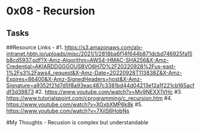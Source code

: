 # 0x08 - Recursion

## Tasks

##Resource Links - 
#1. https://s3.amazonaws.com/alx-intranet.hbtn.io/uploads/misc/2021/1/2818ba6f14f644b871dcbd746925fa15b8cd5937.pdf?X-Amz-Algorithm=AWS4-HMAC-SHA256&X-Amz-Credential=AKIARDDGGGOUSBVO6H7D%2F20220928%2Fus-east-1%2Fs3%2Faws4_request&X-Amz-Date=20220928T113838Z&X-Amz-Expires=86400&X-Amz-SignedHeaders=host&X-Amz-Signature=a9352f21d7d5f8a93eac487c3381bd44d04213e12a1f221cb165acfdf3d39873
#2. https://www.youtube.com/watch?v=Mv9NEXX1VHc
#3. https://www.tutorialspoint.com/cprogramming/c_recursion.htm
#4. https://www.youtube.com/watch?v=XGxbXMP6k8k
#5. https://www.youtube.com/watch?v=7XiIS6HobNs

#My Thoughts - Recusion is complex but understandable
